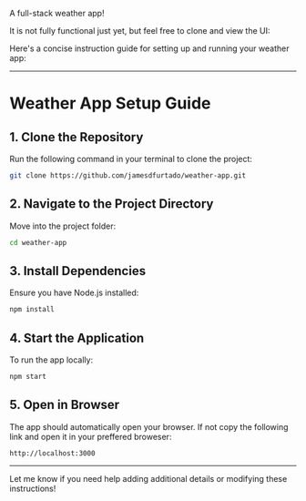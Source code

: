 A full-stack weather app!

It is not fully functional just yet, but feel free to clone and view the UI:
 
Here's a concise instruction guide for setting up and running your weather app:  

---

# **Weather App Setup Guide**

## **1. Clone the Repository**
Run the following command in your terminal to clone the project:  
```bash
git clone https://github.com/jamesdfurtado/weather-app.git
```

## **2. Navigate to the Project Directory**
Move into the project folder:  
```bash
cd weather-app
```

## **3. Install Dependencies**
Ensure you have Node.js installed:  
```bash
npm install
```

## **4. Start the Application**
To run the app locally:  
```bash
npm start
```

## **5. Open in Browser**
The app should automatically open your browser. If not copy the following link and open it in your preffered broweser:  
```
http://localhost:3000
```

---

Let me know if you need help adding additional details or modifying these instructions!
